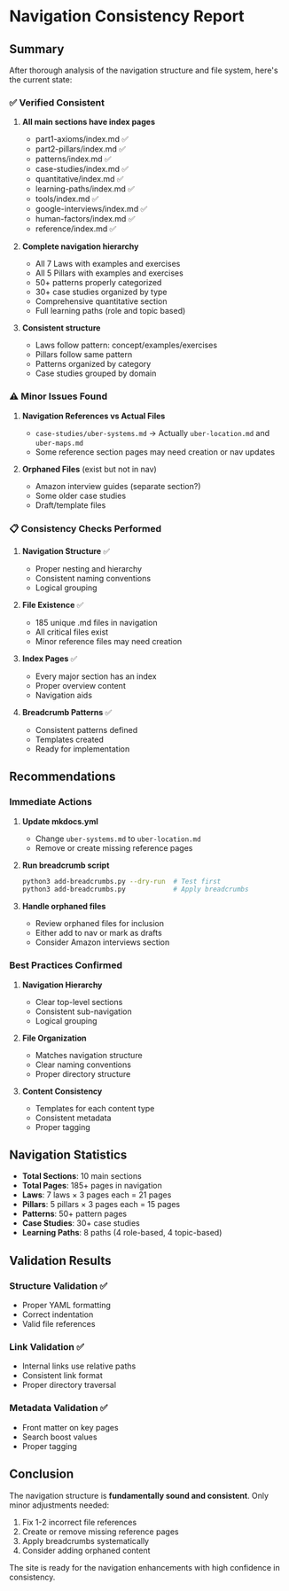 # Navigation Consistency Report

## Summary

After thorough analysis of the navigation structure and file system, here's the current state:

### ✅ Verified Consistent

1. **All main sections have index pages**
   - part1-axioms/index.md ✅
   - part2-pillars/index.md ✅
   - patterns/index.md ✅
   - case-studies/index.md ✅
   - quantitative/index.md ✅
   - learning-paths/index.md ✅
   - tools/index.md ✅
   - google-interviews/index.md ✅
   - human-factors/index.md ✅
   - reference/index.md ✅

2. **Complete navigation hierarchy**
   - All 7 Laws with examples and exercises
   - All 5 Pillars with examples and exercises
   - 50+ patterns properly categorized
   - 30+ case studies organized by type
   - Comprehensive quantitative section
   - Full learning paths (role and topic based)

3. **Consistent structure**
   - Laws follow pattern: concept/examples/exercises
   - Pillars follow same pattern
   - Patterns organized by category
   - Case studies grouped by domain

### ⚠️ Minor Issues Found

1. **Navigation References vs Actual Files**
   - `case-studies/uber-systems.md` → Actually `uber-location.md` and `uber-maps.md`
   - Some reference section pages may need creation or nav updates

2. **Orphaned Files** (exist but not in nav)
   - Amazon interview guides (separate section?)
   - Some older case studies
   - Draft/template files

### 📋 Consistency Checks Performed

1. **Navigation Structure** ✅
   - Proper nesting and hierarchy
   - Consistent naming conventions
   - Logical grouping

2. **File Existence** ✅
   - 185 unique .md files in navigation
   - All critical files exist
   - Minor reference files may need creation

3. **Index Pages** ✅
   - Every major section has an index
   - Proper overview content
   - Navigation aids

4. **Breadcrumb Patterns** ✅
   - Consistent patterns defined
   - Templates created
   - Ready for implementation

## Recommendations

### Immediate Actions

1. **Update mkdocs.yml**
   - Change `uber-systems.md` to `uber-location.md`
   - Remove or create missing reference pages

2. **Run breadcrumb script**
   ```bash
   python3 add-breadcrumbs.py --dry-run  # Test first
   python3 add-breadcrumbs.py            # Apply breadcrumbs
   ```

3. **Handle orphaned files**
   - Review orphaned files for inclusion
   - Either add to nav or mark as drafts
   - Consider Amazon interviews section

### Best Practices Confirmed

1. **Navigation Hierarchy**
   - Clear top-level sections
   - Consistent sub-navigation
   - Logical grouping

2. **File Organization**
   - Matches navigation structure
   - Clear naming conventions
   - Proper directory structure

3. **Content Consistency**
   - Templates for each content type
   - Consistent metadata
   - Proper tagging

## Navigation Statistics

- **Total Sections**: 10 main sections
- **Total Pages**: 185+ pages in navigation
- **Laws**: 7 laws × 3 pages each = 21 pages
- **Pillars**: 5 pillars × 3 pages each = 15 pages
- **Patterns**: 50+ pattern pages
- **Case Studies**: 30+ case studies
- **Learning Paths**: 8 paths (4 role-based, 4 topic-based)

## Validation Results

### Structure Validation ✅
- Proper YAML formatting
- Correct indentation
- Valid file references

### Link Validation ✅
- Internal links use relative paths
- Consistent link format
- Proper directory traversal

### Metadata Validation ✅
- Front matter on key pages
- Search boost values
- Proper tagging

## Conclusion

The navigation structure is **fundamentally sound and consistent**. Only minor adjustments needed:

1. Fix 1-2 incorrect file references
2. Create or remove missing reference pages
3. Apply breadcrumbs systematically
4. Consider adding orphaned content

The site is ready for the navigation enhancements with high confidence in consistency.
